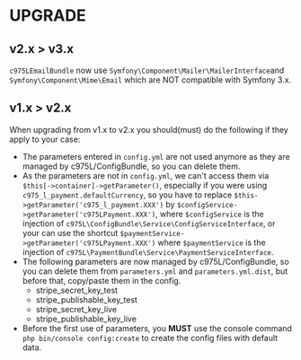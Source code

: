 # UPGRADE

## v2.x > v3.x

`c975LEmailBundle` now use `Symfony\Component\Mailer\MailerInterface`and `Symfony\Component\Mime\Email` which are NOT compatible with Symfony 3.x.

## v1.x > v2.x

When upgrading from v1.x to v2.x you should(must) do the following if they apply to your case:

- The parameters entered in `config.yml` are not used anymore as they are managed by c975L/ConfigBundle, so you can delete them.
- As the parameters are not in `config.yml`, we can't access them via `$this[->container]->getParameter()`, especially if you were using `c975_l_payment.defaultCurrency`, so you have to replace `$this->getParameter('c975_l_payment.XXX')` by `$configService->getParameter('c975LPayment.XXX')`, where `$configService` is the injection of `c975L\ConfigBundle\Service\ConfigServiceInterface`, or your can use the shortcut `$paymentService->getParameter('c975LPayment.XXX')` where `$paymentService` is the injection of `c975L\PaymentBundle\Service\PaymentServiceInterface`.
- The following parameters are now managed by c975L/ConfigBundle, so you can delete them from `parameters.yml` and `parameters.yml.dist`, but before that, copy/paste them in the config.
  - stripe_secret_key_test
  - stripe_publishable_key_test
  - stripe_secret_key_live
  - stripe_publishable_key_live
- Before the first use of parameters, you **MUST** use the console command `php bin/console config:create` to create the config files with default data.
